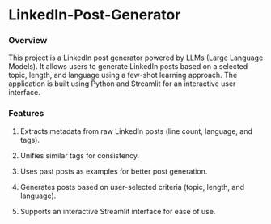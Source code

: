 # LinkedIn-Post-Generator

###  Overview
This project is a LinkedIn post generator powered by LLMs (Large Language Models). It allows users to generate LinkedIn posts based on a selected topic, length, and language using a few-shot learning approach. The application is built using Python and Streamlit for an interactive user interface.

### Features

1. Extracts metadata from raw LinkedIn posts (line count, language, and tags).

2. Unifies similar tags for consistency.

3. Uses past posts as examples for better post generation.

4. Generates posts based on user-selected criteria (topic, length, and language).

5. Supports an interactive Streamlit interface for ease of use.

